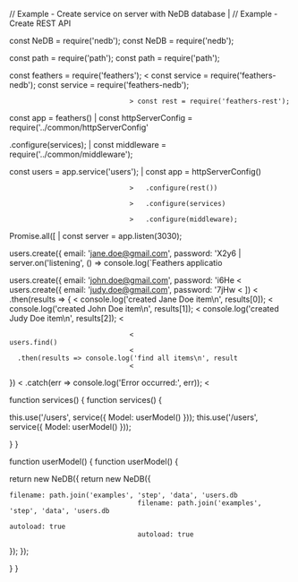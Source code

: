 																
// Example - Create service on server with NeDB database							      |	// Example - Create REST API								
																
const NeDB = require('nedb');								const NeDB = require('nedb');								
const path = require('path');								const path = require('path');								
																
const feathers = require('feathers');							      <
const service = require('feathers-nedb');								const service = require('feathers-nedb');								
							      >	const rest = require('feathers-rest');								
																
const app = feathers()							      |	const httpServerConfig = require('../common/httpServerConfig'								
  .configure(services);							      |	const middleware = require('../common/middleware');								
																
const users = app.service('users');							      |	const app = httpServerConfig()								
							      >	  .configure(rest())								
							      >	  .configure(services)								
							      >	  .configure(middleware);								
																
Promise.all([							      |	const server = app.listen(3030);								
  users.create({ email: 'jane.doe@gmail.com', password: 'X2y6							      |	server.on('listening', () => console.log(`Feathers applicatio								
  users.create({ email: 'john.doe@gmail.com', password: 'i6He							      <
  users.create({ email: 'judy.doe@gmail.com', password: '7jHw							      <
])							      <
  .then(results => {							      <
    console.log('created Jane Doe item\n', results[0]);							      <
    console.log('created John Doe item\n', results[1]);							      <
    console.log('created Judy Doe item\n', results[2]);							      <
    							      <
    users.find()							      <
      .then(results => console.log('find all items\n', result							      <
  })							      <
  .catch(err => console.log('Error occurred:', err));							      <
																
function services() {								function services() {								
  this.use('/users', service({ Model: userModel() }));								  this.use('/users', service({ Model: userModel() }));								
}								}								
																
function userModel() {								function userModel() {								
  return new NeDB({								  return new NeDB({								
    filename: path.join('examples', 'step', 'data', 'users.db								    filename: path.join('examples', 'step', 'data', 'users.db								
    autoload: true								    autoload: true								
  });								  });								
}								}								
